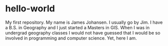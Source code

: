 # hello-world
My first repository.
My name is James Johansen. I usually go by Jim. I have a B.S. in Geography and I just started a Masters in GIS. When I was in undergrad geography classes I would not have guessed that I would be so involved in programming and computer science. Yet, here I am.
